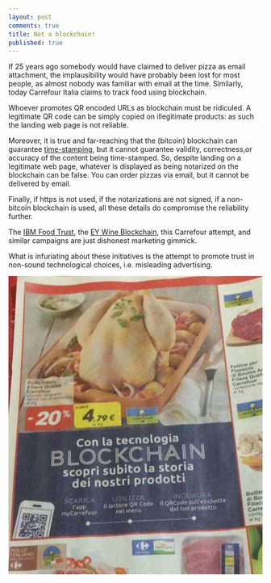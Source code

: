 ```yaml
---
layout: post
comments: true
title: Not a blockchain!
published: true
---
```


If 25 years ago somebody would have claimed to deliver pizza as email attachment, the
implausibility would have probably been lost for most people, as almost nobody was familiar
with email at the time. Similarly, today Carrefour Italia claims to track food using blockchain.

Whoever promotes QR encoded URLs as blockchain must be ridiculed. A legitimate QR code can be simply copied on illegitimate products: as such the landing web page is not reliable.

Moreover, it is true and far-reaching that the (bitcoin) blockchain can guarantee [time-stamping](https://opentimestamps.org/), but it cannot guarantee validity, correctness,or accuracy of the content being time-stamped. So, despite landing on a legitimate web page,
whatever is displayed as being notarized on the blockchain can be false. You can order pizzas via email, but it cannot be delivered by email.

Finally, if https is not used, if the notarizations are not signed, if a non-bitcoin blockchain is used, all these details do compromise the reliability further.

The [IBM Food Trust](https://www.ibm.com/blockchain/solutions/food-trust), 
the [EY Wine Blockchain](https://www.ey.com/it/it/services/advisory/ey-blockchain),
this Carrefour attempt, and similar campaigns are just dishonest marketing gimmick.

What is infuriating about these initiatives is the attempt to promote trust in non-sound technological choices, i.e. misleading advertising.

![chicken blockchain](/images/chicken-blockchain.jpg)
